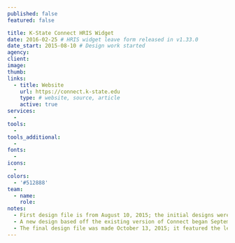 ```yaml
---
published: false
featured: false

title: K-State Connect HRIS Widget
date: 2016-02-25 # HRIS widget leave form released in v1.33.0
date_start: 2015-08-10 # Design work started
agency:
client:
image:
thumb:
links:
  - title: Website
    url: https://connect.k-state.edu
    type: # website, source, article
    active: true
services:
  -
tools:
  -
tools_additional:
  -
fonts:
  -
icons:
  -
colors:
  - '#512888'
team:
  - name:
    role:
notes:
  - First design file is from August 10, 2015; the initial designs were part of the Connect re-design project
  - A new design based off the existing version of Connect began September 22, 2015
  - The final design file was made October 13, 2015; it featured the leave balances that didn’t  make it into the first released version of the widget
---
```


